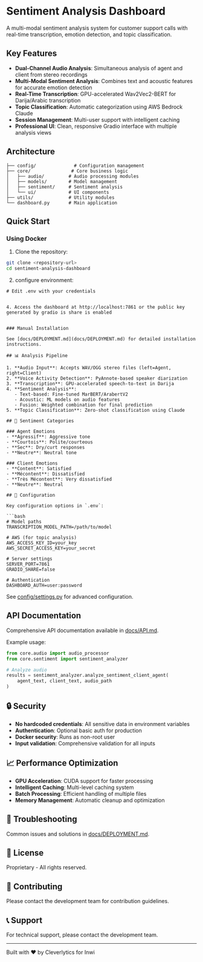 # Sentiment Analysis Dashboard

A multi-modal sentiment analysis system for customer support calls with real-time transcription, emotion detection, and topic classification.

##  Key Features

- **Dual-Channel Audio Analysis**: Simultaneous analysis of agent and client from stereo recordings
- **Multi-Modal Sentiment Analysis**: Combines text and acoustic features for accurate emotion detection
- **Real-Time Transcription**: GPU-accelerated Wav2Vec2-BERT for Darija/Arabic transcription
- **Topic Classification**: Automatic categorization using AWS Bedrock Claude
- **Session Management**: Multi-user support with intelligent caching
- **Professional UI**: Clean, responsive Gradio interface with multiple analysis views

##  Architecture

```
├── config/              # Configuration management
├── core/               # Core business logic
│   ├── audio/         # Audio processing modules
│   ├── models/        # Model management
│   ├── sentiment/     # Sentiment analysis
│   └── ui/            # UI components
├── utils/             # Utility modules
└── dashboard.py       # Main application
```

## Quick Start

### Using Docker 

1. Clone the repository:
```bash
git clone <repository-url>
cd sentiment-analysis-dashboard
```

2. configure environment:
```
# Edit .env with your credentials
```


```

4. Access the dashboard at http://localhost:7861 or the public key generated by gradio is share is enabled


### Manual Installation

See [docs/DEPLOYMENT.md](docs/DEPLOYMENT.md) for detailed installation instructions.

## 📊 Analysis Pipeline

1. **Audio Input**: Accepts WAV/OGG stereo files (left=Agent, right=Client)
2. **Voice Activity Detection**: PyAnnote-based speaker diarization
3. **Transcription**: GPU-accelerated speech-to-text in Darija
4. **Sentiment Analysis**: 
   - Text-based: Fine-tuned MarBERT/ArabertV2
   - Acoustic: ML models on audio features
   - Fusion: Weighted combination for final prediction
5. **Topic Classification**: Zero-shot classification using Claude

## 🎯 Sentiment Categories

### Agent Emotions
- **Agressif**: Aggressive tone
- **Courtois**: Polite/courteous
- **Sec**: Dry/curt responses
- **Neutre**: Neutral tone

### Client Emotions
- **Content**: Satisfied
- **Mécontent**: Dissatisfied
- **Très Mécontent**: Very dissatisfied
- **Neutre**: Neutral

## 🔧 Configuration

Key configuration options in `.env`:

```bash
# Model paths
TRANSCRIPTION_MODEL_PATH=/path/to/model

# AWS (for topic analysis)
AWS_ACCESS_KEY_ID=your_key
AWS_SECRET_ACCESS_KEY=your_secret

# Server settings
SERVER_PORT=7861
GRADIO_SHARE=false

# Authentication
DASHBOARD_AUTH=user:password
```

See [config/settings.py](config/settings.py) for advanced configuration.

## API Documentation

Comprehensive API documentation available in [docs/API.md](docs/API.md).

Example usage:
```python
from core.audio import audio_processor
from core.sentiment import sentiment_analyzer

# Analyze audio
results = sentiment_analyzer.analyze_sentiment_client_agent(
    agent_text, client_text, audio_path
)
```

## 🔒 Security

- **No hardcoded credentials**: All sensitive data in environment variables
- **Authentication**: Optional basic auth for production
- **Docker security**: Runs as non-root user
- **Input validation**: Comprehensive validation for all inputs

## 📈 Performance Optimization

- **GPU Acceleration**: CUDA support for faster processing
- **Intelligent Caching**: Multi-level caching system
- **Batch Processing**: Efficient handling of multiple files
- **Memory Management**: Automatic cleanup and optimization

## 🐛 Troubleshooting

Common issues and solutions in [docs/DEPLOYMENT.md](docs/DEPLOYMENT.md#troubleshooting).

## 📄 License

Proprietary - All rights reserved.

## 🤝 Contributing

Please contact the development team for contribution guidelines.

## 📞 Support

For technical support, please contact the development team.

---

Built with ❤️ by Cleverlytics for Inwi 